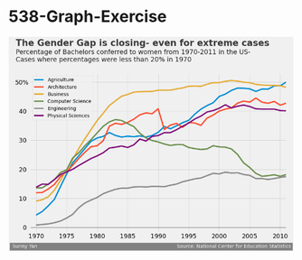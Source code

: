 # 538-Graph-Exercise

<img src="https://github.com/sunnyyan97/538-Graph-Exercise/blob/main/download.png">

